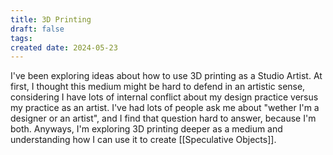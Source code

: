 ```yaml
---
title: 3D Printing
draft: false
tags: 
created date: 2024-05-23
---
```

I've been exploring ideas about how to use 3D printing as a Studio Artist. At first, I thought this medium might be hard to defend in an artistic sense, considering I have lots of internal conflict about my design practice versus my practice as an artist. I've had lots of people ask me about "wether I'm a designer or an artist", and I find that question hard to answer, because I'm both. Anyways, I'm exploring 3D printing deeper as a medium and understanding how I can use it to create [[Speculative Objects]]. 

